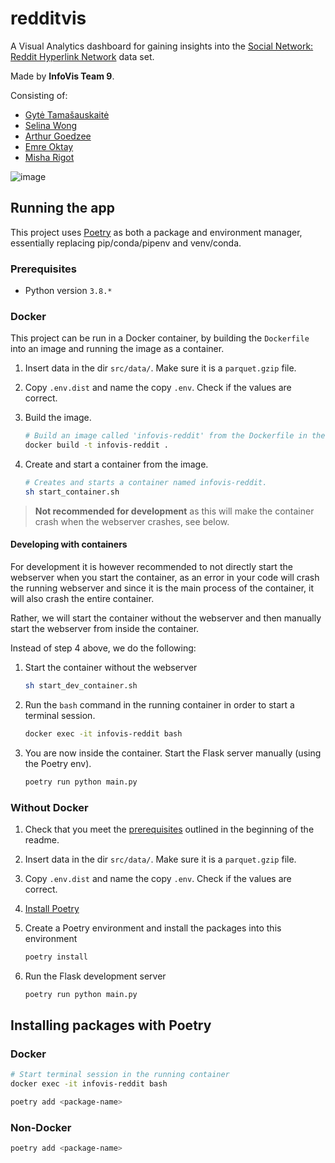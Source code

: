 # redditvis

A Visual Analytics dashboard for gaining insights into the [Social Network: Reddit Hyperlink Network](https://snap.stanford.edu/data/soc-RedditHyperlinks.html) data set.

Made by **InfoVis Team 9**.

Consisting of:

- [Gytė Tamašauskaitė](https://github.com/gtama7)
- [Selina Wong](https://github.com/seliinaa)
- [Arthur Goedzee](https://github.com/AGoetzee)
- [Emre Oktay](https://github.com/EmoktayrE)
- [Misha Rigot](https://github.com/misharigot)

![image](https://user-images.githubusercontent.com/15928604/113339656-14656c00-932b-11eb-90e1-0f90d8808d57.png)

## Running the app

This project uses [Poetry](https://python-poetry.org/) as both a package and environment manager, essentially replacing pip/conda/pipenv and venv/conda.

### Prerequisites

- Python version `3.8.*`

### Docker

This project can be run in a Docker container, by building the `Dockerfile` into an image and running the image as a container.

1. Insert data in the dir `src/data/`. Make sure it is a `parquet.gzip` file.

1. Copy `.env.dist` and name the copy `.env`. Check if the values are correct.

1. Build the image.

    ```bash
    # Build an image called 'infovis-reddit' from the Dockerfile in the current directory '.'
    docker build -t infovis-reddit . 
    ```
1. Create and start a container from the image.

    ```bash
    # Creates and starts a container named infovis-reddit.
    sh start_container.sh
    ```

> **Not recommended for development** as this will make the container crash when the webserver crashes, see below.

#### Developing with containers

For development it is however recommended to not directly start the webserver when you start the container, as an error in your code will crash the running webserver and since it is the main process of the container, it will also crash the entire container. 

Rather, we will start the container without the webserver and then manually start the webserver from inside the container.

Instead of step 4 above, we do the following:

1. Start the container without the webserver
   
    ```bash
    sh start_dev_container.sh
    ```

1. Run the `bash` command in the running container in order to start a terminal session.

    ```bash
    docker exec -it infovis-reddit bash
    ```

1. You are now inside the container. Start the Flask server manually (using the Poetry env).

    ```bash
    poetry run python main.py
    ```

### Without Docker

1. Check that you meet the [prerequisites](#prerequisites) outlined in the beginning of the readme.
1. Insert data in the dir `src/data/`. Make sure it is a `parquet.gzip` file.
1. Copy `.env.dist` and name the copy `.env`. Check if the values are correct.
1. [Install Poetry](https://python-poetry.org/docs/#installation)
1. Create a Poetry environment and install the packages into this environment

    ```bash
    poetry install
    ```

1. Run the Flask development server

    ```bash
    poetry run python main.py
    ```

## Installing packages with Poetry

### Docker

```bash
# Start terminal session in the running container
docker exec -it infovis-reddit bash

poetry add <package-name>
```

### Non-Docker

```bash
poetry add <package-name>
```
